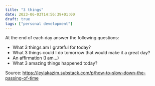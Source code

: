 ```yaml
---
title: "3 things"
date: 2023-06-03T14:56:39+01:00
draft: true
tags: ["personal development"]
---
```


At the end of each day answer the following questions:
- What 3 things am I grateful for today?
- What 3 things could I do tomorrow that would make it a great day?
- An affirmation (I am…)
- What 3 amazing things happened today?

Source: https://leylakazim.substack.com/p/how-to-slow-down-the-passing-of-time
